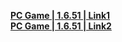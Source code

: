  **[PC Game | 1.6.51 | Link1](https://autopatchcn.bhsr.com/client/beta/20231223114530_0BFajeJCsP4R4LFQ/StarRail_1.6.51.zip)**   
**[PC Game | 1.6.51 | Link2](https://bhrpg-prod.oss-accelerate.aliyuncs.com/client/beta/20231223114530_0BFajeJCsP4R4LFQ/StarRail_1.6.51.zip)**

<!--**[Android Game | 1.6.51 | Link1](https://autopatchcn.bhsr.com/client/beta/20231223114530_0BFajeJCsP4R4LFQ/StarRail_1.6.51.apk)**   
**[Android Game | 1.6.51 | Link2](https://bhrpg-prod.oss-accelerate.aliyuncs.com/client/beta/20231223114530_0BFajeJCsP4R4LFQ/StarRail_1.6.51.apk)**-->